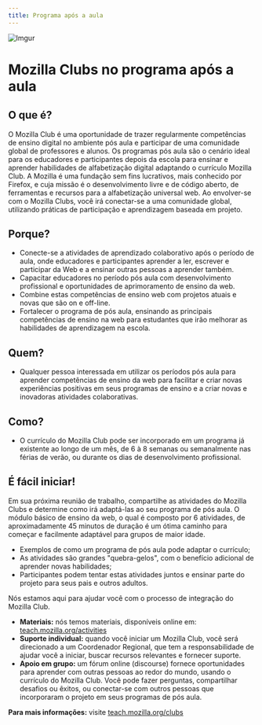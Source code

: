 ```yaml
---
title: Programa após a aula
---
```

![Imgur](http://i.imgur.com/LWGqCAS.png?1)

# Mozilla Clubs no programa após a aula

## O que é?
O Mozilla Club é uma oportunidade de trazer regularmente competências de ensino digital no ambiente pós aula e participar de uma comunidade global de professores e alunos. Os programas pós aula são o cenário ideal para os educadores e participantes depois da escola para ensinar e aprender habilidades de alfabetização digital adaptando o currículo Mozilla Club. A Mozilla é uma fundação sem fins lucrativos, mais conhecido por Firefox, e cuja missão é o desenvolvimento livre e de código aberto, de ferramentas e recursos para a alfabetização universal web. Ao envolver-se com o Mozilla Clubs, você irá conectar-se a uma comunidade global, utilizando práticas de participação e aprendizagem baseada em projeto.

## Porque?
* Conecte-se a atividades de aprendizado colaborativo após o período de aula, onde educadores e participantes aprender a ler, escrever e participar da Web e a ensinar outras pessoas a aprender também.  
* Capacitar educadores no período pós aula com desenvolvimento profissional e oportunidades de aprimoramento de ensino da web. 
* Combine estas competências de ensino web com projetos atuais e novas que são on e off-line. 
* Fortalecer o programa de pós aula, ensinando as principais competências de ensino na web para estudantes que irão melhorar as habilidades de aprendizagem na escola.

## Quem?
* Qualquer pessoa interessada em utilizar os períodos pós aula para aprender competências de ensino da web para facilitar e criar novas experiências positivas em seus programas de ensino e a criar novas e inovadoras atividades colaborativas. 

## Como? 
* O currículo do Mozilla Club pode ser incorporado em um programa já existente ao longo de um mês, de 6 à 8 semanas ou semanalmente nas férias de verão, ou durante os dias de desenvolvimento profissional.

## É fácil iniciar!

Em sua próxima reunião de trabalho, compartilhe as atividades do Mozilla Clubs e determine como irá adaptá-las ao seu programa de pós aula. O módulo básico de ensino da web, o qual é composto por 6 atividades, de aproximadamente 45 minutos de duração é um ótima caminho para começar e facilmente adaptável para grupos de maior idade.
* Exemplos de como um programa de pós aula pode adaptar o currículo;
* As atividades são grandes "quebra-gelos", com o benefício adicional de aprender novas habilidades;
* Participantes podem tentar estas atividades juntos e ensinar parte do projeto para seus pais e outros adultos. 

Nós estamos aqui para ajudar você com o processo de integração do Mozilla Club.
* **Materiais:** nós temos materiais, disponíveis online em: [teach.mozilla.org/activities](http://teach.mozilla.org/activities)
* **Suporte individual:**  quando você iniciar um Mozilla Club, você será direcionado a um Coordenador Regional, que tem a responsabilidade de ajudar você a iniciar, buscar recursos relevantes e fornecer suporte. 
* **Apoio em grupo:**  um fórum online (discourse) fornece oportunidades para aprender com outras pessoas ao redor do mundo, usando o currículo do Mozilla Club. Você pode fazer perguntas, compartilhar desafios ou êxitos, ou conectar-se com outros pessoas que incorporaram o projeto em seus programas de pós aula.

**Para mais informações:**  visite [teach.mozilla.org/clubs](http://teach.mozilla.org/clubs)